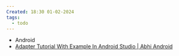 ```yaml
---
Created: 18:30 01-02-2024
tags:
  - todo
---
```


- Android 
- [Adapter Tutorial With Example In Android Studio | Abhi Android](https://abhiandroid.com/ui/adapter#gsc.tab=0)